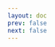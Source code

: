 ```yaml
---
layout: doc
prev: false
next: false
---
```


<CustomItemBox :item="{
  name: '淫欲药水',
  icon: '/wiki/item/posion_lust.png',
  type: '药水',
  description: '',
  params: {
    stack: 10,
    durability: -1 
  },
  obtain: {
    found: [],
    npc: [],
    shop: [],
    gardening: []
  }
}" />
